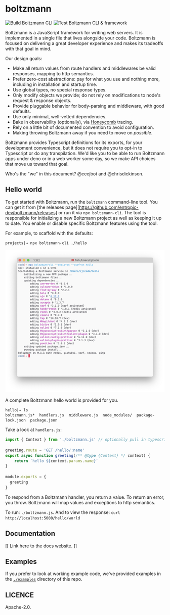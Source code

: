 # boltzmann

![Build Boltzmann CLI](https://github.com/entropic-dev/boltzmann/workflows/Build%20Boltzmann%20CLI/badge.svg)
![Test Boltzmann CLI & framework](https://github.com/entropic-dev/boltzmann/workflows/Test%20Boltzmann%20CLI%20&%20framework/badge.svg)

Boltzmann is a JavaScript framework for writing web servers. It is implemented in a single file that lives alongside your code. Boltzmann is focused on delivering a great developer experience and makes its tradeoffs with that goal in mind.

Our design goals:

- Make all return values from route handlers and middlewares be valid responses, mapping to http semantics.
- Prefer zero-cost abstractions: pay for what you use and nothing more, including in installation and startup time.
- Use global types, no special response types.
- Only modify objects we provide; do not rely on modifications to node's request & response objects.
- Provide pluggable behavior for body-parsing and middleware, with good defaults.
- Use only minimal, well-vetted dependencies.
- Bake in observability (optionally), via [Honeycomb](https://honeycomb.io) tracing.
- Rely on a little bit of documented convention to avoid configuration.
- Making throwing Boltzmann away if you need to move on _possible_.

Boltzmann provides Typescript definitions for its exports, for your development convenience, but it does not require you to opt-in to Typescript or do any transpilation. We'd like you to be able to run Boltzmann apps under deno or in a web worker some day, so we make API choices that move us toward that goal.

Who's the "we" in this document? @ceejbot and @chrisdickinson.

## Hello world

To get started with Boltzmann, run the `boltzmann` command-line tool. You can get it from [the releases page][https://github.com/entropic-dev/boltzmann/releases] or run it via `npx boltzmann-cli`. The tool is responsible for initializing a new Boltzmann project as well as keeping it up to date. You enable or disable specific Boltzmann features using the tool.

For example, to scaffold with the defaults:

```shell
projects|⇒ npx boltzmann-cli ./hello
```

<img src="docs/content/reference/cli-example.jpg" alt="cli example" width="1000">

A complete Boltzmann hello world is provided for you.

```shell
hello|⇒ ls
boltzmann.js*  handlers.js  middleware.js  node_modules/  package-lock.json  package.json
```

Take a look at `handlers.js`:

```js
import { Context } from './boltzmann.js' // optionally pull in typescript definition

greeting.route = 'GET /hello/:name'
export async function greeting(/** @type {Context} */ context) {
    return `hello ${context.params.name}`
}

module.exports = {
  greeting
}
```

To respond from a Boltzmann handler, you return a value. To return an error, you throw. Boltzmann will map values and exceptions to http semantics.

To run: `./boltzmann.js`. And to view the response: `curl http://localhost:5000/hello/world`

## Documentation

[[ Link here to the docs website. ]]

## Examples

If you prefer to look at working example code, we've provided examples in the [`./examples`](https://github.com/entropic-dev/boltzmann/tree/latest/examples) directory of this repo.

## LICENCE

Apache-2.0.
